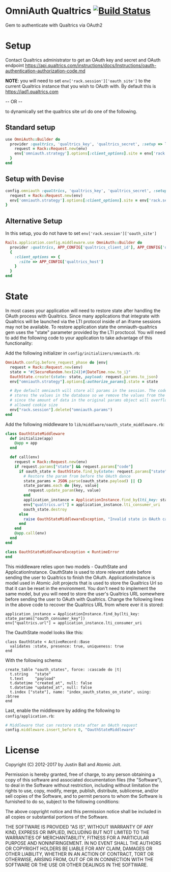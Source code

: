 # OmniAuth Qualtrics [![Build Status](https://travis-ci.org/atomicjolt/omniauth-qualtrics.svg?branch=master)](https://travis-ci.org/atomicjolt/omniauth-qualtrics)
Gem to authenticate with Qualtrics via OAuth2

# Setup
Contact Qualtrics administrator to get an OAuth key and secret and OAuth endpoint
https://api.qualtrics.com/instructions/docs/Instructions/oauth-authentication-authorization-code.md


**NOTE**: you will need to set `env['rack.session']['oauth_site']` to the current
Qualtrics instance that you wish to OAuth with. By default this is https://iad1.qualtrics.com

-- OR --

to dynamically set the qualtrics site url do one of the following.

## Standard setup

```ruby
use OmniAuth::Builder do
  provider :qualtrics, 'qualtrics_key', 'qualtrics_secret', :setup => lambda{|env|
    request = Rack::Request.new(env)
    env['omniauth.strategy'].options[:client_options].site = env['rack.session']['oauth_site']
  }
end
```

## Setup with Devise

```ruby
config.omniauth :qualtrics, 'qualtrics_key', 'qualtrics_secret', :setup => lambda{|env|
  request = Rack::Request.new(env)
  env['omniauth.strategy'].options[:client_options].site = env['rack.session']['oauth_site']
}
```

## Alternative Setup

In this setup, you do not have to set `env['rack.session']['oauth_site']`

```ruby
Rails.application.config.middleware.use OmniAuth::Builder do
  provider :qualtrics, APP_CONFIG['qualtrics_client_id'], APP_CONFIG['qualtrics_client_secret'],
  {
    :client_options => {
      :site => APP_CONFIG['qualtrics_host']
    }
  }
end
```

# State

In most cases your application will need to restore state after handling the OAuth process
with Qualtrics. Since many applications that integrate with Qualtrics will be launched via the LTI
protocol inside of an iframe sessions may not be available. To restore application state the
omniauth-qualtrics gem uses the "state" parameter provided by the LTI proctocol. You will need
to add the following code to your application to take advantage of this functionality:


Add the following initializer in `config/initializers/omniauth.rb`:

```ruby
OmniAuth.config.before_request_phase do |env|
  request = Rack::Request.new(env)
  state = "#{SecureRandom.hex(24)}#{DateTime.now.to_i}"
  OauthState.create!(state: state, payload: request.params.to_json)
  env["omniauth.strategy"].options[:authorize_params].state = state

  # Bye default omniauth will store all params in the session. The code above
  # stores the values in the database so we remove the values from the session
  # since the amount of data in the original params object will overflow the
  # allowed cookie size
  env["rack.session"].delete("omniauth.params")
end
```

Add the following middleware to `lib/middlware/oauth_state_middleware.rb`:

```ruby
class OauthStateMiddleware
  def initialize(app)
    @app = app
  end

  def call(env)
    request = Rack::Request.new(env)
    if request.params["state"] && request.params["code"]
      if oauth_state = OauthState.find_by(state: request.params["state"])
        # Restore the param from before the OAuth dance
        state_params = JSON.parse(oauth_state.payload) || {}
        state_params.each do |key, value|
          request.update_param(key, value)
        end
        application_instance = ApplicationInstance.find_by(lti_key: state_params["oauth_consumer_key"])
        env["qualtrics.url"] = application_instance.lti_consumer_uri
        oauth_state.destroy
      else
        raise OauthStateMiddlewareException, "Invalid state in OAuth callback"
      end
    end
    @app.call(env)
  end
end

class OauthStateMiddlewareException < RuntimeError
end
```

This middleware relies upon two models - OauthState and ApplicationInstance. OauthState is used to
store relevant state before sending the user to Qualtrics to finish the OAuth. ApplicationInstance is
model used in Atomic Jolt projects that is used to store the Qualtrics Url so that it can be reset in
the environment. You don't need to implement the same model, but you will need to store the user's
Qualtrics URL somewhere before sending the user to OAuth with Qualtrics. Change the following lines in the
above code to recover the Qualtrics URL from where ever it is stored:

```
application_instance = ApplicationInstance.find_by(lti_key: state_params["oauth_consumer_key"])
env["qualtrics.url"] = application_instance.lti_consumer_uri
```

The OauthState model looks like this:
```
class OauthState < ActiveRecord::Base
  validates :state, presence: true, uniqueness: true
end
```

With the following schema:
```
create_table "oauth_states", force: :cascade do |t|
  t.string   "state"
  t.text     "payload"
  t.datetime "created_at", null: false
  t.datetime "updated_at", null: false
  t.index ["state"], name: "index_oauth_states_on_state", using: :btree
end
```

Last, enable the middleware by adding the following to `config/application.rb`:

```ruby
# Middleware that can restore state after an OAuth request
config.middleware.insert_before 0, "OauthStateMiddleware"
```


# License

Copyright (C) 2012-2017 by Justin Ball and Atomic Jolt.

Permission is hereby granted, free of charge, to any person obtaining a copy
of this software and associated documentation files (the "Software"), to deal
in the Software without restriction, including without limitation the rights
to use, copy, modify, merge, publish, distribute, sublicense, and/or sell
copies of the Software, and to permit persons to whom the Software is
furnished to do so, subject to the following conditions:

The above copyright notice and this permission notice shall be included in
all copies or substantial portions of the Software.

THE SOFTWARE IS PROVIDED "AS IS", WITHOUT WARRANTY OF ANY KIND, EXPRESS OR
IMPLIED, INCLUDING BUT NOT LIMITED TO THE WARRANTIES OF MERCHANTABILITY,
FITNESS FOR A PARTICULAR PURPOSE AND NONINFRINGEMENT. IN NO EVENT SHALL THE
AUTHORS OR COPYRIGHT HOLDERS BE LIABLE FOR ANY CLAIM, DAMAGES OR OTHER
LIABILITY, WHETHER IN AN ACTION OF CONTRACT, TORT OR OTHERWISE, ARISING FROM,
OUT OF OR IN CONNECTION WITH THE SOFTWARE OR THE USE OR OTHER DEALINGS IN
THE SOFTWARE.
